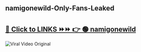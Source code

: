 
 ## namigonewild-Only-Fans-Leaked

# <h2><a href="https://clipsfans.com/namigonewild&ref=git">🔗 Click to LINKS ⏩⏩ 👉 🟢 namigonewild </a></h2>

<a href="https://clipsfans.com/namigonewild&ref=git" rel="nofollow" data-target="animated-image.originalLink"><img src="https://i.ibb.co.com/xMMVF88/686577567.gif" alt="Viral Video Original" style="max-width: 100%; display: inline-block;" data-target="animated-image.originalImage"></a>
